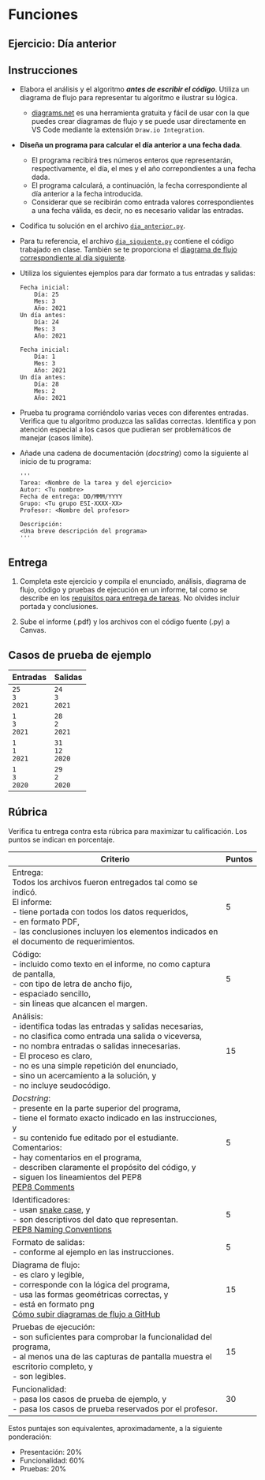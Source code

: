 # Funciones

## Ejercicio: Día anterior

## Instrucciones
- Elabora el análisis y el algoritmo ***antes de escribir el código***. Utiliza un diagrama de flujo para representar tu algoritmo e ilustrar su lógica.
    - [diagrams.net](https://app.diagrams.net/) es una herramienta gratuita y fácil de usar con la que puedes crear diagramas de flujo y se puede usar directamente en VS Code mediante la extensión `Draw.io Integration`.

- **Diseña un programa para calcular el día anterior a una fecha dada**.
  - El programa recibirá tres números enteros que representarán, respectivamente, el día, el mes y el año correpondientes a una fecha dada. 
  - El programa calculará, a continuación, la fecha correspondiente al día anterior a la fecha introducida.
  - Considerar que se recibirán como entrada valores correspondientes a una fecha válida, es decir, no es necesario validar las entradas.

- Codifica tu solución en el archivo [`dia_anterior.py`](dia_anterior.py).

- Para tu referencia, el archivo [`dia_siguiente.py`](dia_siguiente.py) contiene el código trabajado en clase. También se te proporciona el [diagrama de flujo correspondiente al día siguiente](assets/dia_siguiente.drawio).
   
- Utiliza los siguientes ejemplos para dar formato a tus entradas y salidas:
  ```
  Fecha inicial:
      Día: 25
      Mes: 3
      Año: 2021
  Un día antes:
      Día: 24
      Mes: 3
      Año: 2021
  
  Fecha inicial:
      Día: 1
      Mes: 3
      Año: 2021
  Un día antes:
      Día: 28
      Mes: 2
      Año: 2021
  ```
  
- Prueba tu programa corriéndolo varias veces con diferentes entradas. Verifica que tu algoritmo produzca las salidas correctas. Identifica y pon atención especial a los casos que pudieran ser problemáticos de manejar (casos límite).

- Añade una cadena de documentación (*docstring*) como la siguiente al inicio de tu programa:
  ```
  '''
  Tarea: <Nombre de la tarea y del ejercicio>
  Autor: <Tu nombre>
  Fecha de entrega: DD/MMM/YYYY
  Grupo: <Tu grupo ESI-XXXX-XX>
  Profesor: <Nombre del profesor>

  Descripción:
  <Una breve descripción del programa>
  '''
  ```
  
## Entrega
1. Completa este ejercicio y compila el enunciado, análisis, diagrama de flujo, código y pruebas de ejecución en un informe, tal como se describe en los [requisitos para entrega de tareas](assets/report_example.pdf). No olvides incluir portada y conclusiones.

2. Sube el informe (.pdf) y los archivos con el código fuente (.py) a Canvas.

## Casos de prueba de ejemplo
| Entradas | Salidas |
|:---------|:--------|
| `25`<br>`3`<br>`2021` | `24`<br>`3`<br>`2021` |
| `1`<br>`3`<br>`2021` | `28`<br>`2`<br>`2021` |
| `1`<br>`1`<br>`2021` | `31`<br>`12`<br>`2020` |
| `1`<br>`3`<br>`2020` | `29`<br>`2`<br>`2020` |

## Rúbrica
Verifica tu entrega contra esta rúbrica para maximizar tu calificación. Los puntos se indican en porcentaje.

| Criterio | Puntos |
|----------|--------|
| Entrega:<br>Todos los archivos fueron entregados tal como se indicó.<br>El informe:<br>- tiene portada con todos los datos requeridos,<br>- en formato PDF,<br>- las conclusiones incluyen los elementos indicados en el documento de requerimientos. | 5 |
| Código:<br>- incluido como texto en el informe, no como captura de pantalla,<br>- con tipo de letra de ancho fijo,<br>- espaciado sencillo,<br>- sin líneas que alcancen el margen. | 5 |
| Análisis:<br>- identifica todas las entradas y salidas necesarias,<br>- no clasifica como entrada una salida o viceversa,<br>- no nombra entradas o salidas innecesarias.<br>- El proceso es claro,<br>- no es una simple repetición del enunciado,<br>- sino un acercamiento a la solución, y<br>- no incluye seudocódigo. | 15 |
| *Docstring*:<br>- presente en la parte superior del programa, <br>- tiene el formato exacto indicado en las instrucciones, y<br>- su contenido fue editado por el estudiante.<br>Comentarios:<br>- hay comentarios en el programa,<br>- describen claramente el propósito del código, y<br>- siguen los lineamientos del PEP8<br>[PEP8 Comments](https://www.python.org/dev/peps/pep-0008/#comments) | 5 |
| Identificadores:<br>- usan [snake case](https://en.wikipedia.org/wiki/Snake_case), y<br>- son descriptivos del dato que representan.<br>[PEP8 Naming Conventions](https://www.python.org/dev/peps/pep-0008/#naming-conventions) | 5 |
| Formato de salidas:<br>- conforme al ejemplo en las instrucciones. | 5 |
| Diagrama de flujo:<br>- es claro y legible,<br>- corresponde con la lógica del programa,<br>- usa las formas geométricas correctas, y<br>- está en formato png<br>[Cómo subir diagramas de flujo a GitHub](https://youtu.be/oy5nhA7QpNI) | 15 |
| Pruebas de ejecución:<br>- son suficientes para comprobar la funcionalidad del programa,<br>- al menos una de las capturas de pantalla muestra el escritorio completo, y<br>- son legibles. | 15 |
| Funcionalidad:<br>- pasa los casos de prueba de ejemplo, y<br>- pasa los casos de prueba reservados por el profesor. | 30 |

Estos puntajes son equivalentes, aproximadamente, a la siguiente ponderación:
- Presentación: 20%
- Funcionalidad: 60%
- Pruebas: 20%
